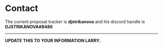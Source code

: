 # Contact

The current proposal tracker is **djstrikanova** and his discord handle is **DJSTRIKANOVA#8486**

****

**UPDATE THIS TO YOUR INFORMATION LARRY.**&#x20;
